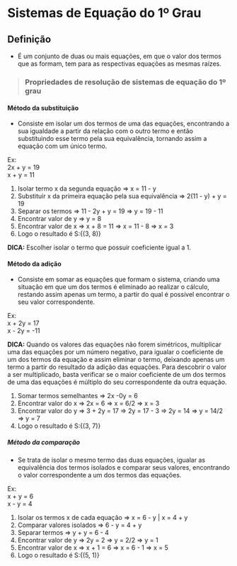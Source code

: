 # Sistemas de Equação do 1º Grau

## Definição
* É um conjunto de duas ou mais equações, em que o valor dos termos que as formam, tem para as respectivas equações as mesmas raízes.

> ### Propriedades de resolução de sistemas de equação do 1º grau 

#### Método da substituição
* Consiste em isolar um dos termos de uma das equações, encontrando a sua igualdade a partir da relação com o outro termo e então substituindo esse termo pela sua equivalência, tornando assim a equação com um único termo.

Ex:   
2x + y = 19  
x + y = 11

1. Isolar termo x da segunda equação => x = 11 - y
2. Substituir x da primeira equação pela sua equivalência => 2(11 - y) + y = 19
3. Separar os termos => 11 - 2y + y = 19 => y = 19 - 11
4. Encontrar valor de y => y = 8
5. Encontrar valor de x => x + 8 = 11 => x = 11 - 8 => x = 3 
6. Logo o resultado é S:{(3, 8)}

**DICA:** Escolher isolar o termo que possuir coeficiente igual a 1.

#### Método da adição
* Consiste em somar as equações que formam o sistema, criando uma situação em que um dos termos é eliminado ao realizar o cálculo, restando assim apenas um termo, a partir do qual é possível encontrar o seu valor correspondente.

Ex:   
x + 2y = 17  
x - 2y = -11

**DICA:** Quando os valores das equações não forem simétricos, multiplicar uma das equações por um número negativo, para igualar o coeficiente de um dos termos da equação e assim eliminar o termo, deixando apenas um termo a partir do resultado da adição das equações. Para descobrir o valor a ser multiplicado, basta verificar se o maior coeficiente de um dos termos de uma das equações é múltiplo do seu correspondente da outra equação.

1. Somar termos semelhantes => 2x -0y = 6
2. Encontrar valor do x => 2x = 6 => x = 6/2 => x = 3
3. Encontrar valor do y => 3 + 2y = 17 => 2y = 17 - 3 => 2y = 14 => y = 14/2 => y = 7
4. Logo o resultado é S:{(3, 7)}

##### Método da comparação
* Se trata de isolar o mesmo termo das duas equações, igualar as equivalência dos termos isolados e comparar seus valores, encontrando o valor correspondente a um dos termos das equações.

Ex:  
x + y = 6  
x - y = 4

1. Isolar os termos x de cada equação => x = 6 - y | x = 4 + y
2. Comparar valores isolados => 6 - y = 4 + y
3. Separar termos => y + y = 6 - 4
4. Encontrar valor de y => 2y = 2 => y = 2/2 => y = 1
5. Encontrar valor de x => x + 1 = 6 => x = 6 - 1 => x = 5
6. Logo o resultado é S:{(5, 1)}
